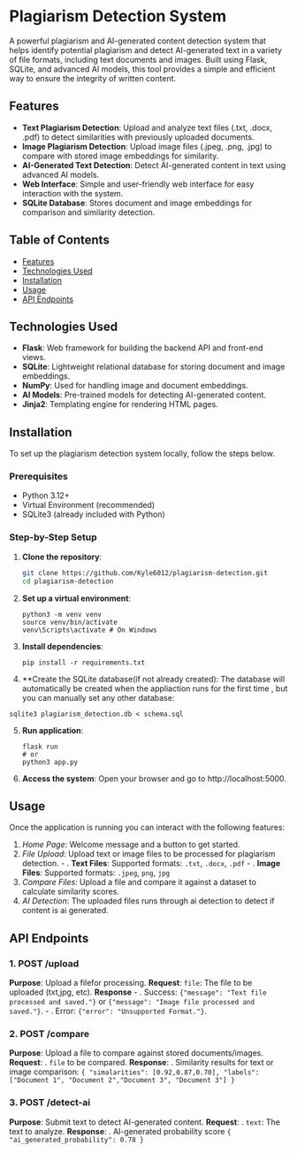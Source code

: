 # Plagiarism Detection System

A powerful plagiarism and AI-generated content detection system that helps identify potential plagiarism and detect AI-generated text in a variety of file formats, including text documents and images. Built using Flask, SQLite, and advanced AI models, this tool provides a simple and efficient way to ensure the integrity of written content.

## Features

- **Text Plagiarism Detection**: Upload and analyze text files (.txt, .docx, .pdf) to detect similarities with previously uploaded documents.
- **Image Plagiarism Detection**: Upload image files (.jpeg, .png, .jpg) to compare with stored image embeddings for similarity.
- **AI-Generated Text Detection**: Detect AI-generated content in text using advanced AI models.
- **Web Interface**: Simple and user-friendly web interface for easy interaction with the system.
- **SQLite Database**: Stores document and image embeddings for comparison and similarity detection.

## Table of Contents

- [Features](#features)
- [Technologies Used](#technologies-used)
- [Installation](#installation)
- [Usage](#usage)
- [API Endpoints](#api-endpoints)


## Technologies Used

- **Flask**: Web framework for building the backend API and front-end views.
- **SQLite**: Lightweight relational database for storing document and image embeddings.
- **NumPy**: Used for handling image and document embeddings.
- **AI Models**: Pre-trained models for detecting AI-generated content.
- **Jinja2**: Templating engine for rendering HTML pages.

## Installation

To set up the plagiarism detection system locally, follow the steps below.

### Prerequisites

- Python 3.12+
- Virtual Environment (recommended)
- SQLite3 (already included with Python)

### Step-by-Step Setup

1. **Clone the repository**:
   ```bash
   git clone https://github.com/Kyle6012/plagiarism-detection.git
   cd plagiarism-detection

2. **Set up a virtual environment**:
    ```
    python3 -m venv venv
    source venv/bin/activate
    venv\Scripts\activate # On Windows 
    ```
    
3. **Install dependencies**:
    ```
    pip install -r requirements.txt
    ```

4. **Create the SQLite database(if not already created): The database will automatically be created when the appliaction runs for the first time , but you can manually set any other database:
```
sqlite3 plagiarism_detection.db < schema.sql
```
5. **Run application**:
    ```
    flask run 
    # or 
    python3 app.py
    ```

6. **Access the system**:
    Open your browser and go to http://localhost:5000.
    
## Usage
Once the application is running you can interact with the following features:

1. *Home Page*: Welcome message and a button to get started.
2. *File Upload*: Upload text or image files to be processed for plagiarism detection.
        - . **Text Files**: Supported formats: ``.txt``, ``.docx``, ``.pdf``
        - . **Image Files**: Supported formats: ``.jpeg``, ``png``, ``jpg``
3. *Compare Files*: Upload a file and compare it against a dataset to calculate           similarity scores.
4. *AI Detection*: The uploaded files runs through ai detection to detect if content is ai generated.

## API Endpoints
### 1. POST /upload
**Purpose**: Upload a filefor processing.
**Request**:
    ``file``: The file to be uploaded (txt,jpg, etc).
**Response**
    - . Success: ``{"message": "Text file processed and saved."}`` or ``{"message": "Image file processed and saved."}``.
    - . Error: ``{"error": "Unsupported Format."}``.
    
### 2. POST /compare
**Purpose**: Upload a file to compare against stored documents/images.
**Request**:
    . ``file`` to be compared.
**Response**:
    . Similarity results for text or image comparison:
        ```
        {
            "simalarities": [0.92,0.87,0.70],
            "labels": ["Document 1", "Document 2","Document 3", "Document 3"]
        }
        ```

### 3. POST /detect-ai
**Purpose**: Submit text to detect AI-generated content.
**Request**:
    . ``text``: The text to analyze.
**Response**:
    . AI-generated probability score
        ```
        {
            "ai_generated_probability": 0.78
        }
        ```


